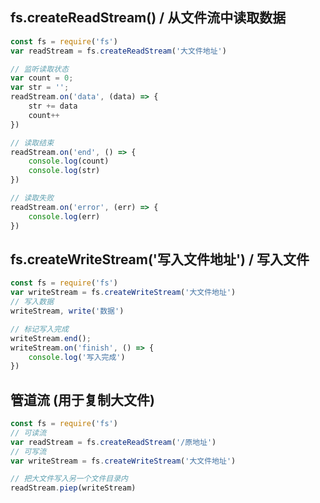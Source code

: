 ## fs.createReadStream() / 从文件流中读取数据

``` javascript
const fs = require('fs')
var readStream = fs.createReadStream('大文件地址')

// 监听读取状态
var count = 0;
var str = '';
readStream.on('data', (data) => {
    str += data
    count++
})

// 读取结束
readStream.on('end', () => {
    console.log(count)
    console.log(str)
})

// 读取失败
readStream.on('error', (err) => {
    console.log(err)
})
```

## fs.createWriteStream('写入文件地址') / 写入文件

``` javascript
const fs = require('fs')
var writeStream = fs.createWriteStream('大文件地址')
// 写入数据
writeStream, write('数据')

// 标记写入完成
writeStream.end();
writeStream.on('finish', () => {
    console.log('写入完成')
})
```

## 管道流 (用于复制大文件)
```javascript
const fs = require('fs')
// 可读流
var readStream = fs.createReadStream('/原地址')
// 可写流
var writeStream = fs.createWriteStream('大文件地址')

// 把大文件写入另一个文件目录内
readStream.piep(writeStream)
```